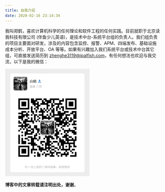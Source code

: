 ```yaml
---
title: 自我介绍
date: 2020-02-16 23:14:34
---
```


我叫郑鹤，喜欢计算机科学的任何理论和软件工程的任何实践。目前就职于北京读我科技有限公司 (伴鱼少儿英语)，是技术中台-系统平台组的负责人。我们组负责的项目主要面对研发，涉及的内容包含监控、报警、APM、四端发布、基础设施成本分析、开放平台、OA 等等。如果有兴趣加入我们系统平台或技术中台其它组，可直接发送简历到 zhenghe3119@ipalfish.com，有任何想法也欢迎与我交流，以下是我的微信：

<img src="./static/wechat.jpeg" height="350px"/>


**博客中的文章转载请注明出处，谢谢**。

